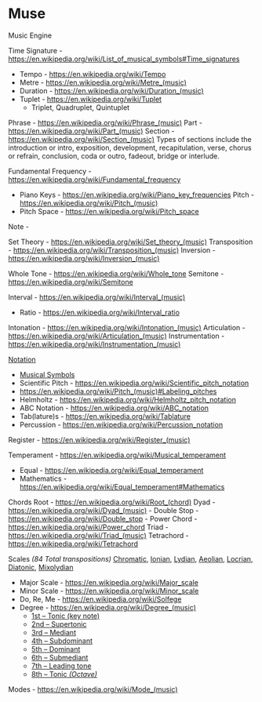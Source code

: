 # Muse

Music Engine

Time Signature - https://en.wikipedia.org/wiki/List_of_musical_symbols#Time_signatures
  - Tempo - https://en.wikipedia.org/wiki/Tempo
  - Metre - https://en.wikipedia.org/wiki/Metre_(music)
  - Duration - https://en.wikipedia.org/wiki/Duration_(music)
  - Tuplet - https://en.wikipedia.org/wiki/Tuplet
    - Triplet, Quadruplet, Quintuplet

Phrase - https://en.wikipedia.org/wiki/Phrase_(music)
Part - https://en.wikipedia.org/wiki/Part_(music)
Section - https://en.wikipedia.org/wiki/Section_(music)
Types of sections include the introduction or intro, exposition, development, recapitulation, verse, chorus or refrain, conclusion, coda or outro, fadeout, bridge or interlude.

Fundamental Frequency - https://en.wikipedia.org/wiki/Fundamental_frequency
  - Piano Keys - https://en.wikipedia.org/wiki/Piano_key_frequencies
Pitch - https://en.wikipedia.org/wiki/Pitch_(music)
  - Pitch Space - https://en.wikipedia.org/wiki/Pitch_space

Note - 

Set Theory - https://en.wikipedia.org/wiki/Set_theory_(music)
Transposition - https://en.wikipedia.org/wiki/Transposition_(music)
Inversion - https://en.wikipedia.org/wiki/Inversion_(music)

Whole Tone - https://en.wikipedia.org/wiki/Whole_tone
Semitone - https://en.wikipedia.org/wiki/Semitone

Interval - https://en.wikipedia.org/wiki/Interval_(music)
  - Ratio - https://en.wikipedia.org/wiki/Interval_ratio

Intonation - https://en.wikipedia.org/wiki/Intonation_(music)
Articulation - https://en.wikipedia.org/wiki/Articulation_(music)
Instrumentation - https://en.wikipedia.org/wiki/Instrumentation_(music)

[Notation](https://en.wikipedia.org/wiki/Musical_notation)
  - [Musical Symbols](https://en.wikipedia.org/wiki/List_of_musical_symbols)
  - Scientific Pitch - https://en.wikipedia.org/wiki/Scientific_pitch_notation
  - https://en.wikipedia.org/wiki/Pitch_(music)#Labeling_pitches
  - Helmholtz - https://en.wikipedia.org/wiki/Helmholtz_pitch_notation
  - ABC Notation - https://en.wikipedia.org/wiki/ABC_notation
  - Tab(lature)s - https://en.wikipedia.org/wiki/Tablature
  - Percussion - https://en.wikipedia.org/wiki/Percussion_notation

Register - https://en.wikipedia.org/wiki/Register_(music)

Temperament - https://en.wikipedia.org/wiki/Musical_temperament
  - Equal - https://en.wikipedia.org/wiki/Equal_temperament
  - Mathematics - https://en.wikipedia.org/wiki/Equal_temperament#Mathematics

Chords
  Root - https://en.wikipedia.org/wiki/Root_(chord)
  Dyad - https://en.wikipedia.org/wiki/Dyad_(music)
    - Double Stop - https://en.wikipedia.org/wiki/Double_stop
    - Power Chord - https://en.wikipedia.org/wiki/Power_chord
  Triad - https://en.wikipedia.org/wiki/Triad_(music)
  Tetrachord - https://en.wikipedia.org/wiki/Tetrachord


Scales _(84 Total transpositions)_
  [Chromatic](https://en.wikipedia.org/wiki/Chromatic_scale), [Ionian](https://en.wikipedia.org/wiki/Ionian_mode), [Lydian](https://en.wikipedia.org/wiki/Lydian_mode), [Aeolian](https://en.wikipedia.org/wiki/Aeolian_mode), [Locrian](https://en.wikipedia.org/wiki/Locrian_mode), [Diatonic](https://en.wikipedia.org/wiki/Diatonic_scale), [Mixolydian](https://en.wikipedia.org/wiki/Mixolydian_mode)

  - Major Scale - https://en.wikipedia.org/wiki/Major_scale
  - Minor Scale - https://en.wikipedia.org/wiki/Minor_scale
  - Do, Re, Me - https://en.wikipedia.org/wiki/Solfege
  - Degree - https://en.wikipedia.org/wiki/Degree_(music)
    - [1st – Tonic (key note)](https://en.wikipedia.org/wiki/Tonic_(music))
    - [2nd – Supertonic](https://en.wikipedia.org/wiki/Supertonic)
    - [3rd – Mediant](https://en.wikipedia.org/wiki/Mediant)
    - [4th – Subdominant](https://en.wikipedia.org/wiki/Subdominant)
    - [5th – Dominant](https://en.wikipedia.org/wiki/Dominant_(music))
    - [6th – Submediant](https://en.wikipedia.org/wiki/Submediant)
    - [7th – Leading tone](https://en.wikipedia.org/wiki/Leading-tone)
    - [8th – Tonic _(Octave)_](https://en.wikipedia.org/wiki/Tonic_(music))

Modes - https://en.wikipedia.org/wiki/Mode_(music)
